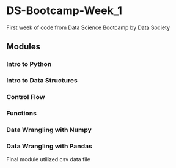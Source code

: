 # DS-Bootcamp-Week_1

First week of code from Data Science Bootcamp by Data Society

## Modules

### Intro to Python
### Intro to Data Structures
### Control Flow
### Functions
### Data Wrangling with Numpy
### Data Wrangling with Pandas
  
  Final module utilized csv data file
